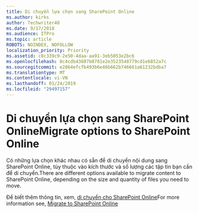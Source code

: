 ```yaml
---
title: Di chuyển lựa chọn sang SharePoint Online
ms.author: kirks
author: Techwriter40
ms.date: 9/17/2018
ms.audience: ITPro
ms.topic: article
ROBOTS: NOINDEX, NOFOLLOW
localization_priority: Priority
ms.assetid: c8c339c9-2e50-4daa-aa91-3eb5053e2bc6
ms.openlocfilehash: 8c4cdb43607b8701e2e3523548779cd1e6852a7c
ms.sourcegitcommit: e2864efcfb493b6e46b662b746661a61232bdba7
ms.translationtype: MT
ms.contentlocale: vi-VN
ms.lasthandoff: 01/24/2019
ms.locfileid: "29497157"
---
```

# <a name="migrate-options-to-sharepoint-online"></a><span data-ttu-id="70c0d-102">Di chuyển lựa chọn sang SharePoint Online</span><span class="sxs-lookup"><span data-stu-id="70c0d-102">Migrate options to SharePoint Online</span></span>

<span data-ttu-id="70c0d-103">Có những lựa chọn khác nhau có sẵn để di chuyển nội dung sang SharePoint Online, tùy thuộc vào kích thước và số lượng các tập tin bạn cần để di chuyển.</span><span class="sxs-lookup"><span data-stu-id="70c0d-103">There are different options available to migrate content to SharePoint Online, depending on the size and quantity of files you need to move.</span></span>
  
<span data-ttu-id="70c0d-104">Để biết thêm thông tin, xem, [di chuyển cho SharePoint Online](https://go.microsoft.com/fwlink/?linkid-2022029)</span><span class="sxs-lookup"><span data-stu-id="70c0d-104">For more information see, [Migrate to SharePoint Online](https://go.microsoft.com/fwlink/?linkid-2022029)</span></span>
  


